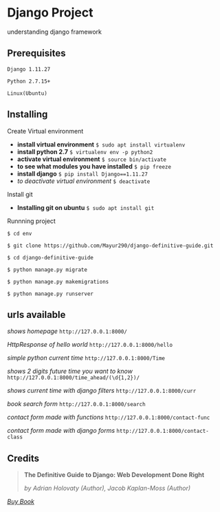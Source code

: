 #  Django Project

understanding django framework

## Prerequisites
```
Django 1.11.27
```

```
Python 2.7.15+
```
```
Linux(Ubuntu)
```
## Installing
Create Virtual environment

* **install virtual environment**
```$ sudo apt install virtualenv```
* **install python 2.7**
```$ virtualenv env -p python2```
* **activate virtual environment**
```$ source bin/activate```
* **to see what modules you have installed**
```$ pip freeze```
* **install django**
```$ pip install Django==1.11.27```
* *to deactivate virtual environment*
```$ deactivate```

Install git 

* **Installing git on ubuntu**
```$ sudo apt install git```

Runnning project

```$ cd env ```

```$ git clone https://github.com/Mayur290/django-definitive-guide.git```

```$ cd django-definitive-guide```

```$ python manage.py migrate```

```$ python manage.py makemigrations```

```$ python manage.py runserver```

## urls available

*shows homepage*
```http://127.0.0.1:8000/```

*HttpResponse of hello world*
```http://127.0.0.1:8000/hello```

*simple python current time*
```http://127.0.0.1:8000/Time```

*shows 2 digits future time you want to know*
```http://127.0.0.1:8000/time_ahead/(\d{1,2})/```

*shows current time with django filters*
```http://127.0.0.1:8000/curr```

*book search form*
```http://127.0.0.1:8000/search```

*contact form made with functions*
```http://127.0.0.1:8000/contact-func```

*contact form made with django forms*
```http://127.0.0.1:8000/contact-class```

## Credits

> **The Definitive Guide to Django: Web Development Done Right**
> 
> *by Adrian Holovaty (Author), Jacob Kaplan-Moss (Author)* 

*[Buy Book](https://www.amazon.com/Definitive-Guide-Django-Development-Right-ebook/dp/B004VJ46OM/ref=sr_1_1?keywords=the+definitive+guide+to+django&qid=1578764944&sr=8-1)*


